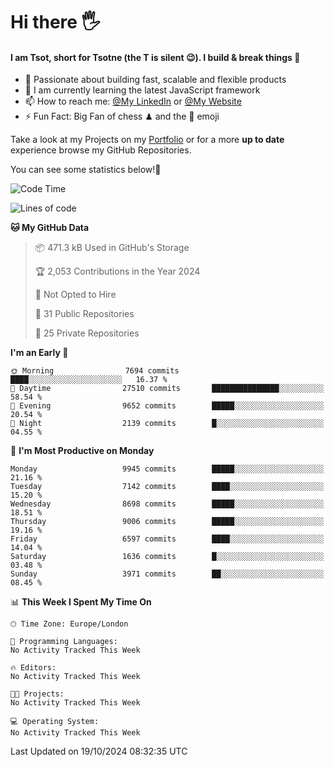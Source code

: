 # Hi there :raised_hand_with_fingers_splayed:
#### I am Tsot, short for Tsotne (the T is silent :wink:). I build & break things :space_invader:
- :telescope: Passionate about building fast, scalable and flexible products
- :seedling: I am currently learning the latest JavaScript framework 
- :mailbox: How to reach me: [@My LinkedIn](https://www.linkedin.com/in/tsotne-gvadzabia/) or [@My Website](https://tsotne.co.uk/contact)
- :zap: Fun Fact: Big Fan of chess ♟ and the 👾 emoji

Take a look at my Projects on my [Portfolio](https://tsotne.co.uk/) or for a more **up to date** experience browse my GitHub Repositories.

You can see some statistics below!:space_invader:
<!--START_SECTION:waka-->
![Code Time](http://img.shields.io/badge/Code%20Time-761%20hrs%202%20mins-blue)

![Lines of code](https://img.shields.io/badge/From%20Hello%20World%20I%27ve%20Written-15.8%20million%20lines%20of%20code-blue)

**🐱 My GitHub Data** 

> 📦 471.3 kB Used in GitHub's Storage 
 > 
> 🏆 2,053 Contributions in the Year 2024
 > 
> 🚫 Not Opted to Hire
 > 
> 📜 31 Public Repositories 
 > 
> 🔑 25 Private Repositories 
 > 
**I'm an Early 🐤** 

```text
🌞 Morning                7694 commits        ████░░░░░░░░░░░░░░░░░░░░░   16.37 % 
🌆 Daytime                27510 commits       ███████████████░░░░░░░░░░   58.54 % 
🌃 Evening                9652 commits        █████░░░░░░░░░░░░░░░░░░░░   20.54 % 
🌙 Night                  2139 commits        █░░░░░░░░░░░░░░░░░░░░░░░░   04.55 % 
```
📅 **I'm Most Productive on Monday** 

```text
Monday                   9945 commits        █████░░░░░░░░░░░░░░░░░░░░   21.16 % 
Tuesday                  7142 commits        ████░░░░░░░░░░░░░░░░░░░░░   15.20 % 
Wednesday                8698 commits        █████░░░░░░░░░░░░░░░░░░░░   18.51 % 
Thursday                 9006 commits        █████░░░░░░░░░░░░░░░░░░░░   19.16 % 
Friday                   6597 commits        ████░░░░░░░░░░░░░░░░░░░░░   14.04 % 
Saturday                 1636 commits        █░░░░░░░░░░░░░░░░░░░░░░░░   03.48 % 
Sunday                   3971 commits        ██░░░░░░░░░░░░░░░░░░░░░░░   08.45 % 
```


📊 **This Week I Spent My Time On** 

```text
🕑︎ Time Zone: Europe/London

💬 Programming Languages: 
No Activity Tracked This Week

🔥 Editors: 
No Activity Tracked This Week

🐱‍💻 Projects: 
No Activity Tracked This Week

💻 Operating System: 
No Activity Tracked This Week
```


 Last Updated on 19/10/2024 08:32:35 UTC
<!--END_SECTION:waka-->
